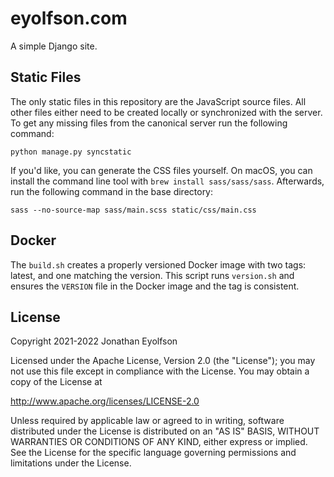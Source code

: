 # eyolfson.com

A simple Django site.

## Static Files

The only static files in this repository are the JavaScript source files. All
other files either need to be created locally or synchronized with the server. 
To get any missing files from the canonical server run the following command:

    python manage.py syncstatic

If you'd like, you can generate the CSS files yourself. On macOS, you can
install the command line tool with `brew install sass/sass/sass`. Afterwards,
run the following command in the base directory:

    sass --no-source-map sass/main.scss static/css/main.css

## Docker

The `build.sh` creates a properly versioned Docker image with two tags: latest,
and one matching the version. This script runs `version.sh` and ensures the
`VERSION` file in the Docker image and the tag is consistent.

## License

Copyright 2021-2022 Jonathan Eyolfson

Licensed under the Apache License, Version 2.0 (the "License"); you may not use
this file except in compliance with the License. You may obtain a copy of the
License at

<http://www.apache.org/licenses/LICENSE-2.0>

Unless required by applicable law or agreed to in writing, software distributed
under the License is distributed on an "AS IS" BASIS, WITHOUT WARRANTIES OR
CONDITIONS OF ANY KIND, either express or implied. See the License for the
specific language governing permissions and limitations under the License.
